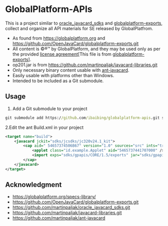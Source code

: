 # GlobalPlatform-APIs
This is a project similar to [oracle_javacard_sdks](https://github.com/martinpaljak/oracle_javacard_sdks.git) and [globalplatform-exports](https://github.com/OpenJavaCard/globalplatform-exports.git), collect and organize all API materials for SE released by GlobalPlatfrom.

- As found from https://globalplatform.org and https://github.com/OpenJavaCard/globalplatform-exports.git
- All content is &copy;&reg;&trade; by GlobalPlatform, and they may be used only as per the provided [license agreement](GP-Specification-License-Agreement.pdf)[This file is from [globalplatform-exports](https://github.com/OpenJavaCard/globalplatform-exports.git)].
- op201.jar is from https://github.com/martinpaljak/javacard-libraries.git
- Only necessary binary content usable with [ant-javacard](https://github.com/martinpaljak/ant-javacard).
- Easily usable with platforms other than Windows.
- Intended to be included as a Git submodule.



## Usage

1. Add a Git submodule to your project
```bat
git submodule add https://github.com/ibaibing/globalplatform-apis.git sdks/gpapis
```


2.Edit the ant Build.xml in your project
```xml
<target name="build">
    <javacard jckit="sdks/jcsdks/jc320v24.1_kit">
        <cap aid=" 54657374506B67" version="1.0" sources="src" ints="true" strip="true" debug="true" verify="true">
            <applet class="id.example.Applet" aid="5465737441707000" />
            <import exps="sdks/gpapis/CORE/1.5/exports" jar="sdks/gpapis/CORE/1.5/gpapi-globalplatform.jar"/>
        </cap>
    </javacard>
</target>
```



## Acknowledgment

- https://globalplatform.org/specs-library/
- https://github.com/OpenJavaCard/globalplatform-exports.git
- https://github.com/martinpaljak/oracle_javacard_sdks.git
- https://github.com/martinpaljak/javacard-libraries.git
- https://github.com/martinpaljak/ant-javacard
